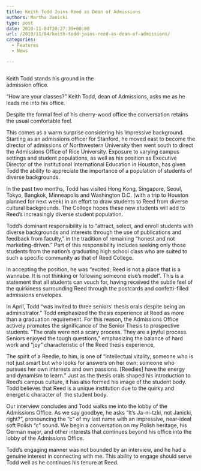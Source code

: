 ```yaml
---
title: Keith Todd Joins Reed as Dean of Admissions
authors: Martha Janicki
type: post
date: 2010-11-04T20:27:39+00:00
url: /2010/11/04/keith-todd-joins-reed-as-dean-of-admissions/
categories:
  - Features
  - News

---
```

<div id="attachment_452" style="width: 250px" class="wp-caption alignleft">
  <a href="https://i1.wp.com/www.reedquest.org/wp-content/uploads/2010/11/keith2.jpg"><img class="size-full wp-image-452 " title="keith2" src="https://i1.wp.com/www.reedquest.org/wp-content/uploads/2010/11/keith2.jpg?resize=240%2C160" alt="" data-recalc-dims="1" /></a>
  
  <p class="wp-caption-text">
    Keith Todd stands his ground in the admission office.
  </p>
</div>

“How are your classes?” Keith Todd, dean of Admissions, asks me as he leads me into his office.

Despite the formal feel of his cherry-wood office the conversation retains the usual comfortable feel.

This comes as a warm surprise considering his impressive background. Starting as an admissions officer for Stanford, he moved east to become the director of admissions of Northwestern University then went south to direct the Admissions Office of Rice University. Exposure to varying campus settings and student populations, as well as his position as Executive Director of the Institutional International Education in Houston, has given Todd the ability to appreciate the importance of a population of students of diverse backgrounds.

In the past two months, Todd has visited Hong Kong, Singapore, Seoul, Tokyo, Bangkok, Minneapolis and Washington D.C. (with a trip to Houston planned for next week) in an effort to draw students to Reed from diverse cultural backgrounds. The College hopes these new students will add to Reed’s increasingly diverse student population.

Todd’s dominant responsibility is to “attract, select, and enroll students with diverse backgrounds and interests through the use of publications and feedback from faculty,” in the tradition of remaining “honest and not marketing-driven.” Part of this responsibility includes seeking only those students from the nation’s graduating high school class who are suited to such a specific community as that of Reed College.

In accepting the position, he was “excited; Reed is not a place that is a wannabe. It is not thinking or following someone else’s model”. This is a statement that all students can vouch for, having received the subtle feel of the quirkiness surrounding Reed through the postcards and confetti-filled admissions envelopes.

In April, Todd “was invited to three seniors’ thesis orals despite being an administrator.” Todd emphasized the thesis experience at Reed as more than a graduation requirement. For this reason, the Admissions Office actively promotes the significance of the Senior Thesis to prospective students. “The orals were not a scary process. They are a joyful process. Seniors enjoyed the tough questions,” emphasizing the balance of hard work and “joy” characteristic of the Reed thesis experience,

The spirit of a Reedie, to him, is one of “intellectual vitality, someone who is not just smart but who looks for answers on her own; someone who pursues her own interests and own passions. [Reedies] have the energy and dynamism to learn.” Just as the thesis orals shaped his introduction to Reed’s campus culture, it has also formed his image of the student body. Todd believes that Reed is a unique institution due to the quirky and energetic character of  the student body.

Our interview concludes and Todd walks me into the lobby of the Admissions Office. As we say goodbye, he asks “It’s Ja-ni-tzki, not Janicki, right?”, pronouncing the “c” of my last name with an impressive, near-ideal soft Polish “c” sound. We begin a conversation on my Polish heritage, his German major, and other interests that continues beyond his office into the lobby of the Admissions Office.

Todd’s engaging manner was not bounded by an interview, and he had a genuine interest in connecting with me. This ability to engage should serve Todd well as he continues his tenure at Reed.